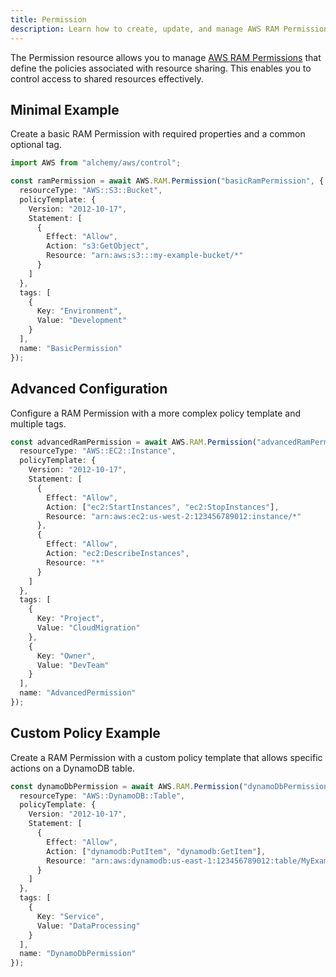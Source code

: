 ```yaml
---
title: Permission
description: Learn how to create, update, and manage AWS RAM Permissions using Alchemy Cloud Control.
---
```



The Permission resource allows you to manage [AWS RAM Permissions](https://docs.aws.amazon.com/ram/latest/userguide/) that define the policies associated with resource sharing. This enables you to control access to shared resources effectively.

## Minimal Example

Create a basic RAM Permission with required properties and a common optional tag.

```ts
import AWS from "alchemy/aws/control";

const ramPermission = await AWS.RAM.Permission("basicRamPermission", {
  resourceType: "AWS::S3::Bucket",
  policyTemplate: {
    Version: "2012-10-17",
    Statement: [
      {
        Effect: "Allow",
        Action: "s3:GetObject",
        Resource: "arn:aws:s3:::my-example-bucket/*"
      }
    ]
  },
  tags: [
    {
      Key: "Environment",
      Value: "Development"
    }
  ],
  name: "BasicPermission"
});
```

## Advanced Configuration

Configure a RAM Permission with a more complex policy template and multiple tags.

```ts
const advancedRamPermission = await AWS.RAM.Permission("advancedRamPermission", {
  resourceType: "AWS::EC2::Instance",
  policyTemplate: {
    Version: "2012-10-17",
    Statement: [
      {
        Effect: "Allow",
        Action: ["ec2:StartInstances", "ec2:StopInstances"],
        Resource: "arn:aws:ec2:us-west-2:123456789012:instance/*"
      },
      {
        Effect: "Allow",
        Action: "ec2:DescribeInstances",
        Resource: "*"
      }
    ]
  },
  tags: [
    {
      Key: "Project",
      Value: "CloudMigration"
    },
    {
      Key: "Owner",
      Value: "DevTeam"
    }
  ],
  name: "AdvancedPermission"
});
```

## Custom Policy Example

Create a RAM Permission with a custom policy template that allows specific actions on a DynamoDB table.

```ts
const dynamoDbPermission = await AWS.RAM.Permission("dynamoDbPermission", {
  resourceType: "AWS::DynamoDB::Table",
  policyTemplate: {
    Version: "2012-10-17",
    Statement: [
      {
        Effect: "Allow",
        Action: ["dynamodb:PutItem", "dynamodb:GetItem"],
        Resource: "arn:aws:dynamodb:us-east-1:123456789012:table/MyExampleTable"
      }
    ]
  },
  tags: [
    {
      Key: "Service",
      Value: "DataProcessing"
    }
  ],
  name: "DynamoDbPermission"
});
```
